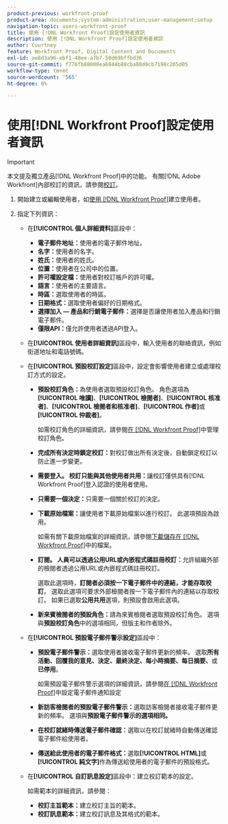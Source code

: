 ```yaml
---
product-previous: workfront-proof
product-area: documents;system-administration;user-management;setup
navigation-topic: users-workfront-proof
title: 使用 [!DNL Workfront Proof]設定使用者資訊
description: 使用 [!DNL Workfront Proof]設定使用者資訊
author: Courtney
feature: Workfront Proof, Digital Content and Documents
exl-id: ae8d3a96-ebf1-48ee-a7b7-50d69bffbd36
source-git-commit: f776fb88000ea6044b88cba88d0cb7198c205d05
workflow-type: tm+mt
source-wordcount: '565'
ht-degree: 0%

---
```


# 使用[!DNL Workfront Proof]設定使用者資訊

>[!IMPORTANT]
>
>本文提及獨立產品[!DNL Workfront Proof]中的功能。 有關[!DNL Adobe Workfront]內部校訂的資訊，請參閱[校訂](../../../review-and-approve-work/proofing/proofing.md)。

1. 開始建立或編輯使用者，如[使用 [!DNL Workfront Proof]](../../../workfront-proof/wp-mnguserscontacts/users/create-users.md)建立使用者。
1. 指定下列資訊：

   * 在&#x200B;**[!UICONTROL 個人詳細資料]**&#x200B;區段中：

      * **電子郵件地址：**&#x200B;使用者的電子郵件地址。
      * **名字：**&#x200B;使用者的名字。
      * **姓氏：**&#x200B;使用者的姓氏。
      * **位置：**&#x200B;使用者在公司中的位置。
      * **許可權設定檔：**&#x200B;使用者對校訂帳戶的許可權。
      * **語言：**&#x200B;使用者的主要語言。
      * **時區：**&#x200B;選取使用者的時區。
      * **日期格式：**&#x200B;選取使用者偏好的日期格式。
      * **選擇加入 — 產品和行銷電子郵件：**&#x200B;選擇是否讓使用者加入產品和行銷電子郵件。
      * **僅限API：**&#x200B;僅允許使用者透過API登入。

   * 在&#x200B;**[!UICONTROL 使用者詳細資訊]**&#x200B;區段中，輸入使用者的聯絡資訊，例如街道地址和電話號碼。
   * 在&#x200B;**[!UICONTROL 預設校訂設定]**&#x200B;區段中，設定會影響使用者建立或處理校訂方式的設定。

      * **預設校訂角色：**&#x200B;為使用者選取預設校訂角色。 角色選項為&#x200B;**[!UICONTROL 唯讀]**、**[!UICONTROL 檢閱者]**、**[!UICONTROL 核准者]**、**[!UICONTROL 檢閱者和核准者]**、**[!UICONTROL 作者]**&#x200B;或&#x200B;**[!UICONTROL 仲裁者]**。

        如需校訂角色的詳細資訊，請參閱[在 [!DNL Workfront Proof]](../../../workfront-proof/wp-work-proofsfiles/share-proofs-and-files/manage-proof-roles.md)中管理校訂角色。

      * **完成所有決定時鎖定校訂：**&#x200B;對校訂做出所有決定後，自動鎖定校訂以防止進一步變更。
      * **需要登入。 校訂只能與其他使用者共用：**&#x200B;讓校訂僅供具有[!DNL Workfront Proof]登入認證的使用者使用。
      * **只需要一個決定：**&#x200B;只需要一個關於校訂的決定。
      * **下載原始檔案：**&#x200B;讓使用者下載原始檔案以進行校訂。 此選項預設為啟用。

        如需有關下載原始檔案的詳細資訊，請參閱[下載儲存在 [!DNL Workfront Proof]](../../../workfront-proof/wp-work-proofsfiles/manage-your-work/download-files-stored.md)中的檔案。

        <!--      
        <li data-mc-conditions="QuicksilverOrClassic.Draft mode"><strong>Public sharing. The proof can be shared via a public URL or embedded code:</strong>Enables the user to share proofs via a public URL or embed code.<br>This option is enabled by default but is not available if the&nbsp;<strong>Login required</strong>option is selected.<br>For more information on sharing proofs, see "<a href="../../../workfront-proof/wp-work-proofsfiles/share-proofs-and-files/share-public-url.md" class="MCXref xref" xrefformat="{para}">Share the Public URL in Workfront Proof</a>."</li>      
        -->

      * **訂閱。 人員可以透過公用URL或內嵌程式碼註冊校訂：**&#x200B;允許組織外部的檢閱者透過公用URL或內嵌程式碼註冊校訂。

        選取此選項時，**訂閱者必須按一下電子郵件中的連結，才能存取校訂**。 選取此選項可要求外部檢閱者按一下電子郵件內的連結以存取校訂。
如果已選取**公用共用**&#x200B;選項，則預設會啟用此選項。

      * **新來賓檢閱者的預設角色：**&#x200B;請為來賓檢閱者選取預設校訂角色。 選項與&#x200B;**預設校訂角色**&#x200B;中的選項相同，但版主和作者除外。

   * 在&#x200B;**[!UICONTROL 預設電子郵件警示設定]**&#x200B;區段中：

      * **預設電子郵件警示：**&#x200B;選取使用者接收電子郵件更新的頻率。 選取&#x200B;**所有活動、回覆我的意見、決定、最終決定、每小時摘要、每日摘要、**&#x200B;或&#x200B;**已停用**。

        如需預設電子郵件警示選項的詳細資訊，請參閱[在 [!DNL Workfront Proof]](../../../workfront-proof/wp-emailsntfctns/email-alerts/config-email-notification-settings-wp.md)中設定電子郵件通知設定

      * **新訪客檢閱者的預設電子郵件警示：**&#x200B;選取訪客檢閱者接收電子郵件更新的頻率。 選項與&#x200B;**預設電子郵件警示的選項相同。**

      * **在校訂就緒時傳送電子郵件確認：**&#x200B;選取以在校訂就緒時自動傳送確認電子郵件給使用者。
      * **傳送給此使用者的電子郵件格式：**&#x200B;選取&#x200B;**[!UICONTROL HTML]**&#x200B;或&#x200B;**[!UICONTROL 純文字]**&#x200B;作為傳送給使用者的電子郵件的預設格式。

   * 在&#x200B;**[!UICONTROL 自訂訊息設定]**&#x200B;區段中：建立校訂範本的設定。

     如需範本的詳細資訊，請參閱：

      * **校訂主旨範本：**&#x200B;建立校訂主旨的範本。
      * **校訂訊息範本：**&#x200B;建立校訂訊息及其格式的範本。
